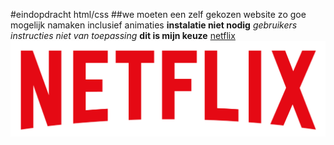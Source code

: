 #eindopdracht html/css
##we moeten een zelf gekozen website zo goe mogelijk namaken inclusief animaties
**instalatie niet nodig**
*gebruikers instructies niet van toepassing*
**dit is mijn keuze**
[netflix](https://www.netflix.be)
![logo netflix](images/logo.png)
